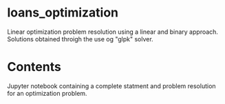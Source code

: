 # loans_optimization
Linear optimization problem resolution using a linear and binary approach. Solutions obtained throigh the use og "glpk" solver.

# Contents
Jupyter notebook containing a complete statment and problem resolution for an optimization problem.
